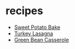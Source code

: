 # recipes

* [Sweet Potato Bake](sweet-potato-bake.md)
* [Turkey Lasagna](turkey-lasagna.md)
* [Green Bean Casserole](green-bean-casserole.md)
